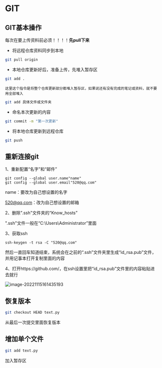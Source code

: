 # GIT

## GIT基本操作

每次在要上传资料前必须！！！！**先pull下来**

* 将远程仓库资料同步到本地

```bash
git pull origin
```

* 本地仓库更新好后，准备上传，先堆入暂存区

```bash
git add .
```

`这里这个指令是将整个仓库更新部分都堆入暂存区，如果说还有没有完成的笔记或资料，就不要用全部堆入`

```bash
git add 具体文件或文件夹
```

* 命名本次更新的内容

```bash
git commit -m "第一次更新"
```

* 将本地仓库更新到远程仓库

```bash
git push
```



## 重新连接git

1、重新配置“名字”和“邮件”

```
git config --global user.name"name"
git config --global user.email"520@qq.com"
```

name：要改为自己想设置的名字

520@qq.com：改为自己想设置的邮箱



2、删除".ssh"文件夹的“Know_hosts”

".ssh"文件一般在“C:\Users\Administrator”里面



3、获取ssh

```
ssh-keygen -t rsa -C "520@qq.com"
```

然后一直回车知道结束，系统会在之前的“.ssh”文件夹里生成“id_rsa.pub”文件，并用记事本打开复制里面的内容



4、打开https://github.com/，在ssh设置里把“id_rsa.pub”文件里的内容粘贴进去就行

![image-20221115161435193](C:\Users\14224\AppData\Roaming\Typora\typora-user-images\image-20221115161435193.png)

## 恢复版本

```bash
git checkout HEAD text.py
```

从最后一次提交里面恢复版本



## 增加单个文件

```bash
git add text.py
```

加入暂存区